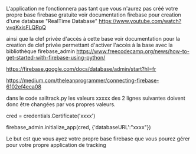 L'application ne fonctionnera pas tant que vous n'aurez pas créé votre propre base firebase gratuite 
voir documentation firebase pour creation d'une database "RealTime Database"
https://www.youtube.com/watch?v=qKxisFLQRpQ

ainsi que la clef privée d'accès à cette base 
voir documentation pour la creation de clef privée permettant d'activer l'accès à la base avec la bibliothèque firebase_admin
https://www.freecodecamp.org/news/how-to-get-started-with-firebase-using-python/

https://firebase.google.com/docs/database/admin/start?hl=fr

https://medium.com/theleanprogrammer/connecting-firebase-6102ef4eca08


dans le code sailtrack.py les valeurs xxxxx des 2 lignes suivantes doivent donc être changées par vos propres valeurs.

cred = credentials.Certificate('xxxx')

firebase_admin.initialize_app(cred, {'databaseURL':"xxxx"})

Le but est que vous ayez votre propre base firebase que vous pourez gérer pour votre propre application de tracking



